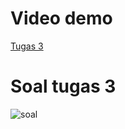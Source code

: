 # Video demo
[Tugas 3](https://youtu.be/M6dS9KD9UmI)

# Soal tugas 3

![soal](https://user-images.githubusercontent.com/81168295/172306499-c3173a79-1df3-4e81-89c8-b96b636b7a1d.png)
